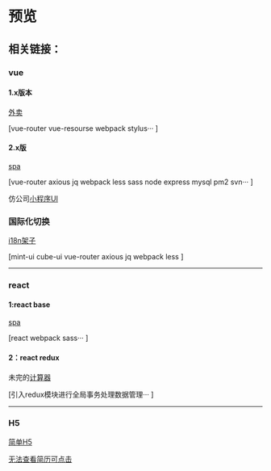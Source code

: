# 预览 


## 相关链接：

### vue		
#### 1.x版本

[外卖](https://xiehfgithub.github.io/demoShow/vue1x/dist/index.html)  

\[vue-router vue-resourse webpack stylus···	\]

#### 2.x版

[spa](https://xiehfgithub.github.io/demoShow/vue2x/dist/index.html)  

\[vue-router axious jq webpack less sass node express mysql pm2 svn···	\]

仿公司[小程序UI](https://xiehfgithub.github.io/demoShow/vue2x/dist2/index.html)

### 国际化切换
[i18n架子](https://xiehfgithub.github.io/demoShow/myAppInternationalization/index.html)

\[mint-ui cube-ui vue-router axious jq webpack less  \]

---------------------------------------

### react

#### 1:react base

[spa](https://xiehfgithub.github.io/demoShow/reactProject/xhfBaseDemo/index.html)  

\[react webpack sass···	\]

#### 2：react redux	

未完的[计算器](https://xiehfgithub.github.io/demoShow/reactProject/xhfReduxDemo/index.html)  

\[引入redux模块进行全局事务处理数据管理···	\]

---------------------------------------

### H5

[简单H5](https://xiehfgithub.github.io/demoShow/H5/miomi/index.html)	

[无法查看简历可点击](http://gfire.top:8080/demo/download/xiehaifeng_FrontEnd_resume.doc)	
